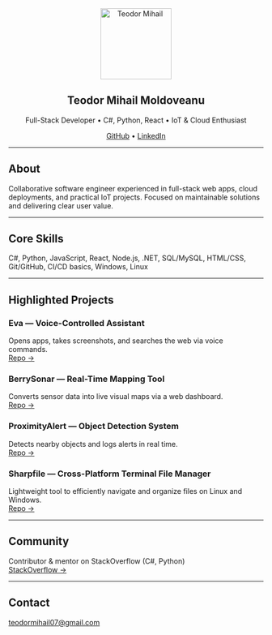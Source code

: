 <div align="center">
  <img width="140" src="https://github.com/user-attachments/assets/dc3c398f-62eb-40c8-8619-2b6bc270efce" alt="Teodor Mihail">
  <h2>Teodor Mihail Moldoveanu</h2>
  <p>Full-Stack Developer • C#, Python, React • IoT & Cloud Enthusiast</p>
  <p>
    <a href="https://github.com/CSharpTeoMan911">GitHub</a> •
    <a href="https://linkedin.com/in/teodor-mihail-moldoveanu-59014a235">LinkedIn</a>
  </p>
</div>

---

## About
Collaborative software engineer experienced in full-stack web apps, cloud deployments, and practical IoT projects. Focused on maintainable solutions and delivering clear user value.

---

## Core Skills
C#, Python, JavaScript, React, Node.js, .NET, SQL/MySQL, HTML/CSS, Git/GitHub, CI/CD basics, Windows, Linux

---

## Highlighted Projects

### Eva — Voice-Controlled Assistant
Opens apps, takes screenshots, and searches the web via voice commands.  
[Repo →](https://github.com/CSharpTeoMan911/Eva)

### BerrySonar — Real-Time Mapping Tool
Converts sensor data into live visual maps via a web dashboard.  
[Repo →](https://github.com/CSharpTeoMan911/berry-sonar-view)

### ProximityAlert — Object Detection System
Detects nearby objects and logs alerts in real time.  
[Repo →](https://github.com/CSharpTeoMan911/Proximity_Alert)

### Sharpfile — Cross-Platform Terminal File Manager
Lightweight tool to efficiently navigate and organize files on Linux and Windows.  
[Repo →](https://github.com/CSharpTeoMan911/Sharpfile)

---

## Community
Contributor & mentor on StackOverflow (C#, Python)  
[StackOverflow →](https://stackoverflow.com/users/16587692/teodor-mihail)

---

## Contact
teodormihail07@gmail.com
